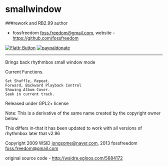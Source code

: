 smallwindow
===========

###rework and RB2.99 author

 - fossfreedom <foss.freedom@gmail.com>, website - https://github.com/fossfreedom

[![Flattr Button](http://api.flattr.com/button/button-compact-static-100x17.png "Flattr This!")](http://flattr.com/thing/1811689/ "fossfreedom")  [![paypaldonate](https://www.paypalobjects.com/en_GB/i/btn/btn_donate_SM.gif)](https://www.paypal.com/cgi-bin/webscr?cmd=_s-xclick&hosted_button_id=KBV682WJ3BDGL)

-------

Brings back rhythmbox small window mode

Current Functions.

    Set Shuffle, Repeat.
    Forward, Backward Playback Control
    Showing Album Cover.
    Seek in current track.

Released under GPL2+ license

Note: This is a derivative of the same name created by the copyright owner below.

This differs in-that it has been updated to work with all versions of
rhythmbox later that v2.96

Copyright 2009 WSID <jongsome@naver.com>, 2013 fossfreedom <foss.freedom@gmail.com>

original source code - http://wsidre.egloos.com/5684172

